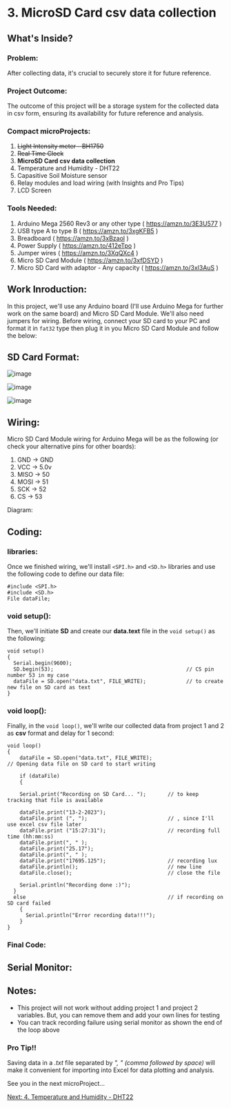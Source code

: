 # 3. MicroSD Card csv data collection

## What's Inside?
### Problem: 
After collecting data, it's crucial to securely store it for future reference.

### Project Outcome: 
The outcome of this project will be a storage system for the collected data in csv form, ensuring its availability for future reference and analysis.

### Compact microProjects: 
1. ~~Light Intensity meter - BH1750~~
2. ~~Real Time Clock~~
3. **MicroSD Card csv data collection**
4. Temperature and Humidity - DHT22
5. Capasitive Soil Moisture sensor
6. Relay modules and load wiring (with Insights and Pro Tips)
7. LCD Screen

### Tools Needed:
1.   Arduino Mega 2560 Rev3 or any other type ( https://amzn.to/3E3U577 )
2.   USB type A to type B ( https://amzn.to/3xgKFB5 )
3.   Breadboard ( https://amzn.to/3xBzaol )
4.   Power Supply ( https://amzn.to/412eTpo )
5.   Jumper wires ( https://amzn.to/3XqQXc4 )
6.   Micro SD Card Module ( https://amzn.to/3xfDSYD )
7.   Micro SD Card with adaptor - Any capacity ( https://amzn.to/3xl3AuS )


## Work Inroduction:
In this project, we'll use any Arduino board (I'll use Arduino Mega for further work on the same board) and Micro SD Card Module. We'll also need jumpers for wiring. 
Before wiring, connect your SD card to your PC and format it in ```fat32``` type then plug it in you Micro SD Card Module and follow the below: 

## SD Card Format: 

![image](https://user-images.githubusercontent.com/65976495/218712307-29a40c96-6f37-45c6-94bf-2118855744dc.png)



![image](https://user-images.githubusercontent.com/65976495/218712379-5f3cc0dd-1eb3-4935-9a7a-dac06ac2ccb1.png)



![image](https://user-images.githubusercontent.com/65976495/218718283-12e8b520-90e2-4335-9fb2-0e3bd9146b7e.png)



## Wiring:
Micro SD Card Module wiring for Arduino Mega will be as the following (or check your alternative pins for other boards): 
1. GND  -> GND
2. VCC  -> 5.0v
3. MISO -> 50
4. MOSI -> 51
5. SCK  -> 52
6. CS   -> 53

Diagram:

## Coding: 
### libraries:
Once we finished wiring, we'll install ```<SPI.h>``` and ```<SD.h>``` libraries and use the following code to define our data file: 
```
#include <SPI.h>
#include <SD.h>
File dataFile;
```
### void setup():
Then, we'll initiate **SD** and create our **data.text** file in the ```void setup()``` as the following: 
```
void setup()
{
  Serial.begin(9600);
  SD.begin(53);                                           // CS pin number 53 in my case
  dataFile = SD.open("data.txt", FILE_WRITE);             // to create new file on SD card as text
}
```
### void loop():
Finally, in the ```void loop()```, we'll write our collected data from project 1 and 2 as **csv** format and delay for 1 second: 
```
void loop() 
{  
    dataFile = SD.open("data.txt", FILE_WRITE);                         // Opening data file on SD card to start writing
   
    if (dataFile) 
    {
    
    Serial.print("Recording on SD Card... ");       // to keep tracking that file is available 
    
    dataFile.print("13-2-2023"); 
    dataFile.print (", ");                          // , since I'll use excel csv file later
    dataFile.print ("15:27:31");                    // recording full time (hh:mm:ss)
    dataFile.print(", " );
    dataFile.print("25.17");
    dataFile.print(", " );
    dataFile.print("17695.125");                    // recording lux
    dataFile.println();                             // new line
    dataFile.close();                               // close the file

    Serial.println("Recording done :)");
  }
  else                                              // if recording on SD card failed
    {
      Serial.println("Error recording data!!!");
    }
}
```


### Final Code: 


## Serial Monitor: 





## Notes:
- This project will not work without adding project 1 and project 2 variables. But, you can remove them and add your own lines for testing
- You can track recording failure using serial monitor as shown the end of the loop above 


### Pro Tip!!
Saving data in a *.txt* file separated by *", " (comma followed by space)* will make it convenient for importing into Excel for data plotting and analysis.



See you in the next microProject...

[Next: 4. Temperature and Humidity - DHT22](https://github.com/MustafaHelwa/hArduino/tree/main/Indoor_Home_Seedling_System/04_TempHumidity)



